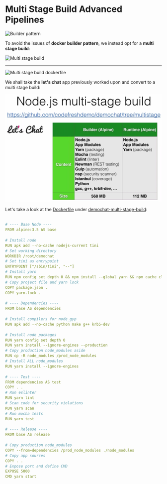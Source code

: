# Multi Stage Build Advanced Pipelines

![Builder pattern](images/builder-pattern.png)

To avoid the issues of **docker builder pattern**, we instead opt for a **multi stage build**:

![Multi stage build](images/multi-stage-build.png)

---

![Multi stage build dockerfile](images/multi-stage-build-dockerfile.png)

We shall take the **let's chat** app previously worked upon and convert to a multi stage build:

![Let's chat multi stage](images/lets-chat-multi-stage.png)

Let's take a look at the [Dockerfile](../demochat-multi-stage-build/Dockerfile) under [demochat-multi-stage-build](../demochat-multi-stage-build):

```yaml

# ---- Base Node ----
FROM alpine:3.5 AS base

# Install node
RUN apk add --no-cache nodejs-current tini
# Set working directory
WORKDIR /root/demochat
# Set tini as entrypoint
ENTRYPOINT ["/sbin/tini", "--"]
# Install yarn
RUN npm config set depth 0 && npm install --global yarn && npm cache clean
# Copy project file and yarn lock
COPY package.json .
COPY yarn.lock .

# ---- Dependencies ----
FROM base AS dependencies

# Install compilers for node_gyp
RUN apk add --no-cache python make g++ krb5-dev

# Install node packages
RUN yarn config set depth 0
RUN yarn install --ignore-engines --production
# Copy production node_modules aside
RUN cp -R node_modules /prod_node_modules
# Install ALL node_modules
RUN yarn install --ignore-engines

# ---- Test ----
FROM dependencies AS test
COPY . .
# Run eslinter
RUN yarn lint
# Scan code for security violations
RUN yarn scan
# Run mocha tests
RUN yarn test

# ---- Release ----
FROM base AS release

# Copy production node_modules
COPY --from=dependencies /prod_node_modules ./node_modules
# Copy app sources
COPY . .
# Expose port and define CMD
EXPOSE 5000
CMD yarn start
```

